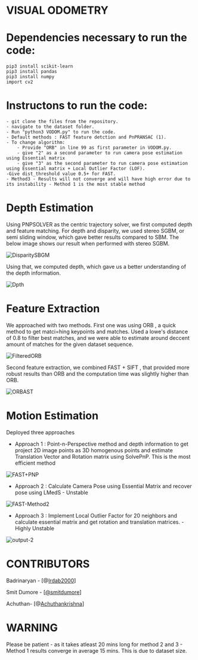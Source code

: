 # VISUAL ODOMETRY 
# Dependencies necessary to run the code:
```
pip3 install scikit-learn
pip3 install pandas
pip3 install numpy
import cv2
```
# Instructons to run the code: 
	- git clone the files from the repository.
	- navigate to the dataset folder.
	- Run "python3 VODOM.py" to run the code.
	- Default methods : FAST feature detction and PnPRANSAC (1).
	- To change algorithm:
		- Provide "ORB" in line 99 as first parameter in VODOM.py.
		- give "2" as a second parameter to run camera pose estimation using Essential matrix
		- give "3" as the second parameter to run camera pose estimation using Essential matrix + Local Outlier Factor (LOF).
	-Give dist_threshold value 0.5+ for FAST.
	- Method3 - Results will not converge and will have high error due to its instability - Method 1 is the most stable method
# Depth Estimation 
Using PNPSOLVER as the centric trajectory solver, we first computed depth and feature matching. For depth and disparity, we used stereo SGBM, or semi sliding window, which gave better results compared to SBM. The below image shows our result when performed with stereo SGBM.

![DisparitySBGM](https://github.com/Achuthankrishna/VisualOdom/assets/74654704/23a7db9c-c660-4919-af76-0940ce035a71)

Using that, we computed depth, which gave us a better understanding of the depth information.

![Dpth](https://github.com/Achuthankrishna/VisualOdom/assets/74654704/0d4044f2-c399-4f31-9ab8-9f26f9c249c1)

# Feature Extraction
We approached with two methods. First one was using ORB , a quick method to get matci=hing keypoints and matches. Used a lowe's distance of 0.8 to filter best matches, and we were able to estimate around deccent amount of matches for the given dataset sequence.

![FilteredORB](https://github.com/Achuthankrishna/VisualOdom/assets/74654704/f267632d-12ab-434c-a69e-b707133e6c19)


Second feature extraction, we combined FAST + SIFT , that provided more robust results than ORB and the computation time was slightly higher than ORB.

![ORBAST](https://github.com/Achuthankrishna/VisualOdom/assets/74654704/853c5b94-4144-41ec-918f-d39f71ca65df)

# Motion Estimation
Deployed three approaches 
- Approach 1 : Point-n-Perspective method and depth information to get project 2D image points as 3D homogenous points and estimate Translation Vector and Rotation matrix using SolvePnP. This is the most efficient method 

![FAST+PNP](https://github.com/Achuthankrishna/VisualOdom/assets/74654704/8d3ce938-3bba-45bb-9d20-92ed5a5a4a76)



- Approach 2 : Calculate Camera Pose using Essential Matrix and recover pose using LMedS - Unstable

![FAST-Method2](https://github.com/Achuthankrishna/VisualOdom/assets/74654704/7b638c25-741a-425b-b32e-6242fb57cdd0)

- Approach 3 : Implement Local Outlier Factor for 20 neighbors and calculate essential matrix and get rotation and translation matrices. - Highly Unstable 

![output-2](https://github.com/Achuthankrishna/VisualOdom/assets/74654704/11b09244-66d2-43d1-b961-da793ab6c6a0)

# CONTRIBUTORS 
Badrinaryan - [@[Irdab2000](https://github.com/Irdab200
)]

Smit Dumore - [[@smitdumore](https://github.com/smitdumore)]

Achuthan- [@[Achuthankrishna](https://github.com/Achuthankrishna)]
# WARNING
Please be patient - as it takes atleast 20 mins long for method 2 and 3 - Method 1 results converge in average 15 mins. This is due to dataset size.
 
